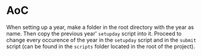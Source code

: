 # AoC

When setting up a year, make a folder in the root directory with the year as name. Then copy the previous year' `setupday` script into it. Proceed to change every occurence of the year in the `setupday` script and in the `submit` script (can be found in the `scripts` folder located in the root of the project).
